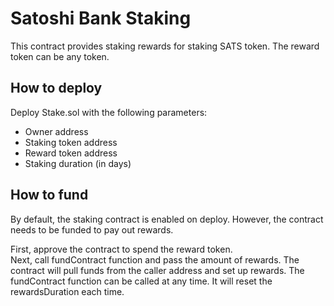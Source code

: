 # Satoshi Bank Staking

This contract provides staking rewards for staking SATS token. The reward token can be any token.

## How to deploy

Deploy Stake.sol with the following parameters:  
- Owner address
- Staking token address
- Reward token address
- Staking duration (in days)

## How to fund

By default, the staking contract is enabled on deploy. However, the contract needs to be funded to pay out rewards.

First, approve the contract to spend the reward token.  
Next, call fundContract function and pass the amount of rewards. The contract will pull funds from the caller address and set up rewards. The fundContract function can be called at any time. It will reset the rewardsDuration each time.